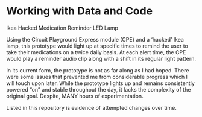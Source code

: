 # Working with Data and Code
Ikea Hacked Medication Reminder LED Lamp

Using the Circuit Playground Express module (CPE) and a ‘hacked’ Ikea lamp, this prototype would light up at specific times to remind the user to take their medications on a twice daily basis. At each alert time, the CPE would play a reminder audio clip along with a shift in its regular light pattern. 

In its current form, the prototype is not as far along as I had hoped. There were some issues that prevented me from considerable progress which I will touch upon later. While the prototype lights up and remains consistently powered “on” and stable throughout the day, it lacks the complexity of the original goal. Despite, MANY hours of experimentation. 

Listed in this repository is evidence of attempted changes over time.
